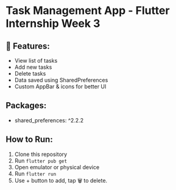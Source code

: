 # Task Management App - Flutter Internship Week 3

## 📌 Features:
- View list of tasks
- Add new tasks
- Delete tasks
- Data saved using SharedPreferences
- Custom AppBar & icons for better UI

## Packages:
- shared_preferences: ^2.2.2

## How to Run:
1. Clone this repository
2. Run `flutter pub get`
3. Open emulator or physical device
4. Run `flutter run`
5. Use + button to add, tap 🗑️ to delete.


